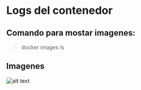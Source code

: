 # Logs del contenedor

## Comando para mostar imagenes:
> docker images ls

## Imagenes
![alt text](image-1.png)